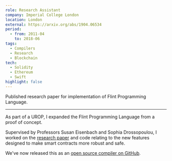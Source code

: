 ```yaml
---
role: Research Assistant
company: Imperial College London
location: London
external: https://arxiv.org/abs/1904.06534
period:
  - from: 2011-04
    to: 2018-06
tags:
  - Compilers
  - Research
  - Blockchain
tech:
  - Solidity
  - Ethereum
  - Swift
highlight: false
---
```


Published research paper for implementation of Flint Programming Language.

---

As part of a UROP, I expanded the Flint Programming Language from a proof of concept.

Supervised by Professors Susan Eisenbach and Sophia Drossopoulou, I worked on the [research paper](https://arxiv.org/abs/1904.06534) and code relating to the new features designed to make smart contracts more robust and safe.

We've now released this as an [open source compiler on GitHub](https://github.com/flintlang/flint/).
